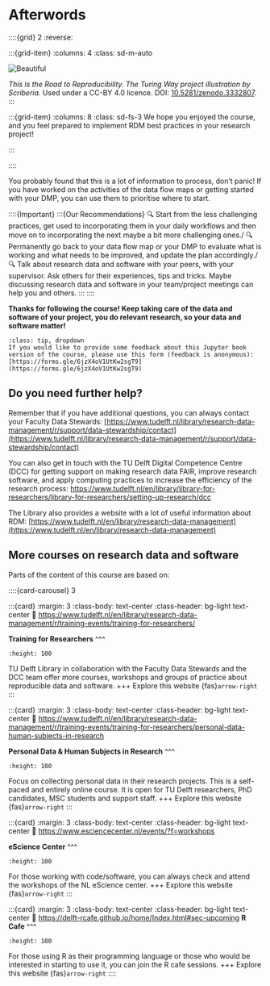 # Afterwords

::::{grid} 2
:reverse:

:::{grid-item}
:columns: 4
:class: sd-m-auto

<img src="https://the-turing-way.netlify.app/_images/road-to-reproducibility.svg" alt="Beautiful"/>

_This is the Road to Reproducibility. The Turing Way project illustration by Scriberia._ Used under a CC-BY 4.0 licence. DOI: [10.5281/zenodo.3332807](10.5281/zenodo.3332807).
:::

:::{grid-item}
:columns: 8
:class: sd-fs-3
We hope you  enjoyed the course, and you feel prepared to implement RDM best practices in your research project!
<!-- 
```{button-ref} modules/module1
:ref-type: doc
:color: primary
:class: sd-rounded-pill float-left -->

:::

::::


You probably found that this is a lot of information to process, don’t panic! If you have worked on the activities of the data flow maps or getting started with your DMP, you can use them to prioritise where to start.


::::{Important}
:::{Our Recommendations}
🔍 Start from the less challenging practices, get used to incorporating them in your daily workflows and then move on to incorporating the next maybe a bit more challenging ones./
🔍 Permanently go back to your data flow map or your DMP to evaluate what is working and what needs to be improved, and update the plan accordingly./
🔍 Talk about research data and software with your peers, with your supervisor. Ask others for their experiences, tips and tricks. Maybe discussing research data and software in your team/project meetings can help you and others.
:::
::::

**Thanks for following the course! Keep taking care of the data and software of your project, you do relevant research, so your data and software matter!**


```{admonition} provide some feedback?
:class: tip, dropdown
If you would like to provide some feedback about this Jupyter book version of the course, please use this form (feedback is anonymous): [https://forms.gle/6jzX4oV1UtKw2sgT9](https://forms.gle/6jzX4oV1UtKw2sgT9)
```

## Do you need further help?

Remember that if you have additional questions, you can always contact your Faculty Data Stewards: [https://www.tudelft.nl/library/research-data-management/r/support/data-stewardship/contact](https://www.tudelft.nl/library/research-data-management/r/support/data-stewardship/contact)

You can also get in touch with the TU Delft Digital Competence Centre (DCC) for getting support on making research data FAIR, improve research software, and apply computing practices to increase the efficiency of the research process: https://www.tudelft.nl/en/library/library-for-researchers/library-for-researchers/setting-up-research/dcc

The Library also provides a website with a lot of useful information about RDM: [https://www.tudelft.nl/en/library/research-data-management](https://www.tudelft.nl/en/library/research-data-management)

## More courses on research data and software

Parts of the content of this course are based on:

::::{card-carousel} 3

:::{card}
:margin: 3
:class-body: text-center
:class-header: bg-light text-center
:link: https://www.tudelft.nl/en/library/research-data-management/r/training-events/training-for-researchers/

**Training for Researchers**
^^^
```{image} https://shop.tudelft.nl/media/TUDelft/TU_Delft_Essentials_3.jpg
:height: 100
```
TU Delft Library in collaboration with the Faculty Data Stewards and the DCC team offer more courses, workshops and groups of practice about reproducible data and software.
+++
Explore this website {fas}`arrow-right`
:::

:::{card}
:margin: 3
:class-body: text-center
:class-header: bg-light text-center
:link: https://www.tudelft.nl/en/library/research-data-management/r/training-events/training-for-researchers/personal-data-human-subjects-in-research

**Personal Data & Human Subjects in Research**
^^^
```{image} https://irb.upenn.edu/wp-content/uploads/2023/03/Social-media-applications-on-a-phone-scaled.jpg
:height: 100
```

Focus on collecting personal data in their research projects. This is a self-paced and entirely online course. It is open for TU Delft researchers, PhD candidates, MSC students and support staff.
+++
Explore this website {fas}`arrow-right`
:::

:::{card}
:margin: 3
:class-body: text-center
:class-header: bg-light text-center
:link: https://www.esciencecenter.nl/events/?f=workshops

**eScience Center**
^^^
```{image} https://www.esciencecenter.nl/wp-content/uploads/2023/02/netherlands-escience-center-logo-RGB-1024x282.png
:height: 100
```
For those working with code/software, you can always check and attend the workshops of the NL eScience center.
+++
Explore this website {fas}`arrow-right`
:::

:::{card}
:margin: 3
:class-body: text-center
:class-header: bg-light text-center
:link: https://delft-rcafe.github.io/home/Index.html#sec-upcoming
**R Cafe**
^^^
```{image} https://d2k0ddhflgrk1i.cloudfront.net/Library/Collecties/iconen/R_cafe_logo.png
:height: 100
```
For those using R as their programming language or those who would be interested in starting to use it, you can join the R cafe sessions.
+++
Explore this website {fas}`arrow-right`
::::

<!-- TU Delft Library in collaboration with the Faculty Data Stewards and the DCC team offer more courses, workshops and groups of practice about reproducible data and software. Have a look here: [https://www.tudelft.nl/en/library/research-data-management/r/training-events/training-for-researchers/](https://www.tudelft.nl/en/library/research-data-management/r/training-events/training-for-researchers/) -->

<!-- We would like to highlight the course on ‘Personal Data and Human Subjects in Research’ for those that are collecting personal data in their research projects. This is a self-paced and entirely online course. It is open for TU Delft researchers, PhD candidates, MSC students and support staff. More information here: [https://www.tudelft.nl/en/library/research-data-management/r/training-events/training-for-researchers/personal-data-human-subjects-in-research](https://www.tudelft.nl/en/library/research-data-management/r/training-events/training-for-researchers/personal-data-human-subjects-in-research) -->

<!-- For those working with code/software, you can always check and attend the workshops of the NL eScience center: [https://www.esciencecenter.nl/events/?f=workshops](https://www.esciencecenter.nl/events/?f=workshops) -->

<!-- For those using R as their programming language or those who would be interested in starting to use it, you can join the R cafe sessions. You can find all the information about it here: [https://delft-rcafe.github.io/home/Index.html#sec-upcoming](https://delft-rcafe.github.io/home/Index.html#sec-upcoming) -->